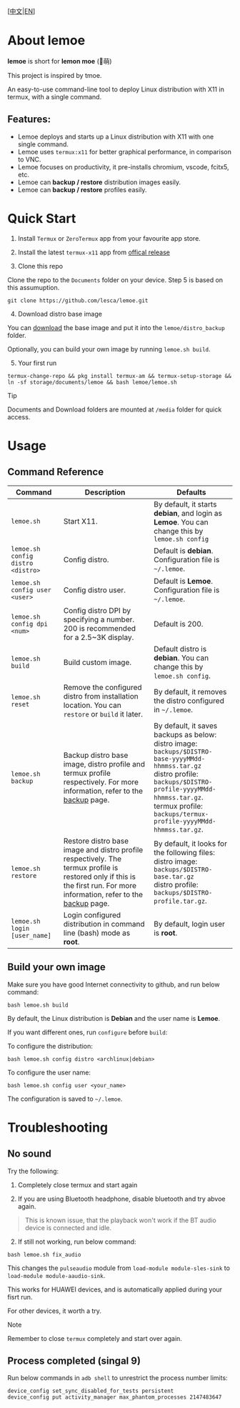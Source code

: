 [[中文](README_CN.md)|[EN](README.md)]

# About **lemoe**

**lemoe** is short for **lemon moe** (🍋萌)

This project is inspired by tmoe.

An easy-to-use command-line tool to deploy Linux distribution with X11 in termux, with a single command. 

## Features:

* Lemoe deploys and starts up a Linux distribution with X11 with one single command.
* Lemoe uses `termux:x11` for better graphical performance, in comparison to VNC.
* Lemoe focuses on productivity, it pre-installs chromium, vscode, fcitx5, etc.
* Lemoe can **backup / restore** distribution images easily.
* Lemoe can **backup / restore** profiles easily.



# Quick Start

1. Install `Termux` or `ZeroTermux` app from your favourite app store.

2. Install the latest `termux-x11` app from [offical release](https://github.com/termux/termux-x11/releases)

3. Clone this repo

Clone the repo to the `Documents` folder on your device. Step 5 is based on this assumuption. 

```
git clone https://github.com/lesca/lemoe.git
```

4. Download distro base image

You can [download](https://github.com/lesca/lemoe/wiki/Download) the base image and put it into the `lemoe/distro_backup` folder.

Optionally, you can build your own image by running `lemoe.sh build`.

5. Your first run

```
termux-change-repo && pkg install termux-am && termux-setup-storage && ln -sf storage/documents/lemoe && bash lemoe/lemoe.sh
```

> [!TIP]
> Documents and Download folders are mounted at `/media` folder for quick access.

# Usage

## Command Reference



| Command                           | Description                                                  | Defaults                                                     |
| --------------------------------- | ------------------------------------------------------------ | ------------------------------------------------------------ |
| `lemoe.sh`                        | Start X11.                                                   | By default, it starts **debian**, and login as **Lemoe**. You can change this by `lemoe.sh config` |
| `lemoe.sh config distro <distro>` | Config distro.                                               | Default is **debian**. Configuration file is `~/.lemoe`.     |
| `lemoe.sh config user <user>`     | Config distro user.                                          | Default is **Lemoe**. Configuration file is `~/.lemoe`.      |
| `lemoe.sh config dpi <num>`       | Config distro DPI by specifying a number. 200 is recommended for a 2.5~3K display. | Default is 200.                                              |
| `lemoe.sh build`                  | Build custom image.                                          | Default distro is **debian**. You can change this by `lemoe.sh config`. |
| `lemoe.sh reset`                  | Remove the configured distro from installation location. You can `restore` or `build` it later. | By default, it removes the distro configured in `~/.lemoe`.  |
| `lemoe.sh backup`                 | Backup distro base image, distro profile and termux profile respectively. For more information, refer to the [backup](/backups/README.md) page. | By default, it saves backups as below:<br />distro image: `backups/$DISTRO-base-yyyyMMdd-hhmmss.tar.gz` <br />distro profile: `backups/$DISTRO-profile-yyyyMMdd-hhmmss.tar.gz`.<br />termux profile: `backups/termux-profile-yyyyMMdd-hhmmss.tar.gz`. |
| `lemoe.sh restore`                | Restore distro base image and distro profile respectively. The termux profile is restored only if this is the first run. For more information, refer to the [backup](/backups/README.md) page. | By default, it looks for the following files:<br />distro image: `backups/$DISTRO-base.tar.gz` <br />distro profile: `backups/$DISTRO-profile.tar.gz`. |
| `lemoe.sh login [user_name]`      | Login configured distribution in command line (bash) mode as **root**. | By default, login user is **root**.                          |

## Build your own image

Make sure you have good Internet connectivity to github, and run below command:

```
bash lemoe.sh build
``` 

By default, the Linux distribution is **Debian** and the user name is **Lemoe**. 

If you want different ones, run `configure` before `build`:

To configure the distribution:

```
bash lemoe.sh config distro <archlinux|debian>
```

To configure the user name:

```
bash lemoe.sh config user <your_name>
```


The configuration is saved to `~/.lemoe`.

# Troubleshooting

## No sound

Try the following:

1. Completely close termux and start again

2. If you are using Bluetooth headphone, disable bluetooth and try abvoe again.

> This is known issue, that the playback won't work if the BT audio device is connected and idle.

2. If still not working, run below command:

```
bash lemoe.sh fix_audio
```

This changes the `pulseaudio` module from `load-module module-sles-sink` to `load-module module-aaudio-sink`.

This works for HUAWEI devices, and is automatically applied during your fisrt run. 

For other devices, it worth a try. 

> [!NOTE]
> Remember to close `termux` completely and start over again. 

## Process completed (singal 9)

Run below commands in `adb shell` to unrestrict the process number limits:

```
device_config set_sync_disabled_for_tests persistent
device_config put activity_manager max_phantom_processes 2147483647
```
